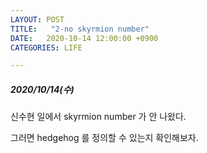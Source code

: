 ```yaml
---
LAYOUT: POST
TITLE:   "2-no skyrmion number"
DATE:   2020-10-14 12:00:00 +0900
CATEGORIES: LIFE

---
```




#####  2020/10/14(수)


신수현 일에서 skyrmion number 가 안 나왔다.

그러면 hedgehog 를 정의할 수 있는지 확인해보자.


